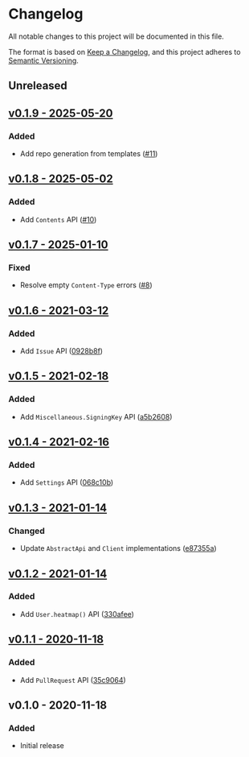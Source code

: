 # Changelog

All notable changes to this project will be documented in this file.

The format is based on [Keep a Changelog](https://keepachangelog.com), and this project adheres to [Semantic Versioning](https://semver.org).

## Unreleased

## [v0.1.9 - 2025-05-20](https://github.com/owenvoke/gitea-php/compare/v0.1.8...v0.1.9)

### Added
- Add repo generation from templates ([#11](https://github.com/owenvoke/gitea-php/pull/11))

## [v0.1.8 - 2025-05-02](https://github.com/owenvoke/gitea-php/compare/v0.1.7...v0.1.8)

### Added
- Add `Contents` API ([#10](https://github.com/owenvoke/gitea-php/pull/10))

## [v0.1.7 - 2025-01-10](https://github.com/owenvoke/gitea-php/compare/v0.1.6...v0.1.7)

### Fixed
- Resolve empty `Content-Type` errors ([#8](https://github.com/owenvoke/gitea-php/pull/8))

## [v0.1.6 - 2021-03-12](https://github.com/owenvoke/gitea-php/compare/v0.1.5...v0.1.6)

### Added
- Add `Issue` API ([0928b8f](https://github.com/owenvoke/gitea-php/commit/0928b8fd1c1766f7e15117cecefed87c039ee62c))

## [v0.1.5 - 2021-02-18](https://github.com/owenvoke/gitea-php/compare/v0.1.4...v0.1.5)

### Added
- Add `Miscellaneous.SigningKey` API ([a5b2608](https://github.com/owenvoke/gitea-php/commit/a5b2608f5722e995f57d92c868d2651af086aa94))

## [v0.1.4 - 2021-02-16](https://github.com/owenvoke/gitea-php/compare/v0.1.3...v0.1.4)

### Added
- Add `Settings` API ([068c10b](https://github.com/owenvoke/gitea-php/commit/068c10bad5a06a725700ae2a1c18a41b2c2b7991))

## [v0.1.3 - 2021-01-14](https://github.com/owenvoke/gitea-php/compare/v0.1.2...v0.1.3)

### Changed
- Update `AbstractApi` and `Client` implementations ([e87355a](https://github.com/owenvoke/gitea-php/commit/e87355a55c1f4fd34b81e582099bfab1c8ea7c1c))

## [v0.1.2 - 2021-01-14](https://github.com/owenvoke/gitea-php/compare/v0.1.1...v0.1.2)

### Added
- Add `User.heatmap()` API ([330afee](https://github.com/owenvoke/gitea-php/commit/330afee8d0cb7786b081840bd3c04cea45e9300c))

## [v0.1.1 - 2020-11-18](https://github.com/owenvoke/gitea-php/compare/v0.1.0...v0.1.1)

### Added
- Add `PullRequest` API ([35c9064](https://github.com/owenvoke/gitea-php/commit/35c9064064a0c422e003e95e7f6aefc1f56f4ffe))

## v0.1.0 - 2020-11-18

### Added
- Initial release
